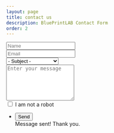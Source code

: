 ```yaml
---
layout: page
title: contact us
description: BluePrintLAB Contact Form
order: 2
---
```


<link rel="stylesheet" href="{{ "/assets/css/grid.css" | relative_url }}" />
<link rel="stylesheet" href="{{ "/assets/css/form.css" | relative_url }}" />
<link rel="stylesheet" href="{{ "/assets/css/sent.css" | relative_url }}" />
<section>
	<form method="post" action="https://getsimpleform.com/messages?form_api_token=af201f2a2487815fb1d745822af038bc" onsubmit="return myFunction(sent)">
		<div class="row uniform">
			<div class="6u 12u$(xsmall)">
				<input type="text" name="name" id="body" value="" placeholder="Name" required />
			</div>
			<div class="6u$ 12u$(xsmall)">
				<input type="email" name="email" id="body" value="" placeholder="Email" required />
			</div>
			<div class="12u$">
				<div class="select-wrapper">
					<select name="subject" id="subject">
						<option value="">- Subject -</option>
						<option value="Contact Form - Business Inquiry">Business Inquiry</option>
						<option value="Contact Form - Media Inquiry">Media Inquiry</option>
						<option value="Contact Form - Employment">Employment Inquiry</option>
					</select>
				</div>
			</div>
			<div class="12u$">
				<textarea name="body" id="body" placeholder="Enter your message" rows="6"></textarea>
			</div>
			<div class="6u$ 12u$(small)">
				<input type="hidden" name="human" value="no" />
				<input type="checkbox" id="human" name="human" value="yes" />
				<label for="human">I am not a robot</label>
			</div>
			<div class="12u$">
				<ul class="actions">
					<li><input type="submit" value="Send" class="special" /></li>
					<div id="sent">Message sent! Thank you.</div>
				</ul>
			</div>
		</div>
	</form>
</section>
<script src="/assets/js/sent.js"></script>